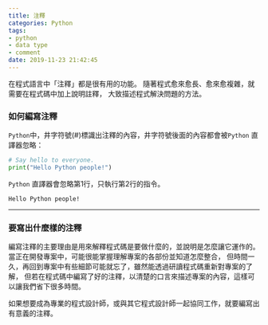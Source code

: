 ```yaml
---
title: 注釋
categories: Python
tags:
- python
- data type
- comment
date: 2019-11-23 21:42:45
---
```

在程式語言中「注釋」都是很有用的功能。
隨著程式愈來愈長、愈來愈複雜，就需要在程式碼中加上說明註釋，
大致描述程式解決問題的方法。

### 如何編寫注釋

<!-- more -->

`Python`中，井字符號(#)標識出注釋的內容，井字符號後面的內容都會被`Python` 直譯器忽略：
```python
# Say hello to everyone.
print("Hello Python people!")
```
`Python` 直譯器會忽略第1行，只執行第2行的指令。
```text
Hello Python people!
```

---

### 要寫出什麼樣的注釋
編寫注釋的主要理由是用來解釋程式碼是要做什麼的，並說明是怎麼讓它運作的。
當正在開發專案中，可能很能掌握理解專案的各部份並知道怎麼整合，
但時間一久，再回到專案中有些細節可能就忘了，雖然能透過研讀程式碼重新對專案的了解，
但若在程式碼中編寫了好的注釋，以清楚的口言來描述專案的內容，這樣可以讓我們省下很多時間。

如果想要成為專業的程式設計師，或與其它程式設計師一起協同工作，就要編寫出有意義的注釋。

